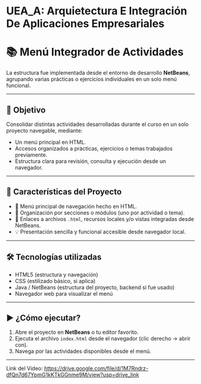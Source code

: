 # UEA_A: Arquietectura E Integración De Aplicaciones Empresariales

# 📚 Menú Integrador de Actividades

La estructura fue implementada desde el entorno de desarrollo **NetBeans**, agrupando varias prácticas o ejercicios individuales en un solo menú funcional.

---

## 🎯 Objetivo

Consolidar distintas actividades desarrolladas durante el curso en un solo proyecto navegable, mediante:

- Un menú principal en HTML.
- Accesos organizados a prácticas, ejercicios o temas trabajados previamente.
- Estructura clara para revisión, consulta y ejecución desde un navegador.

---

## 🧩 Características del Proyecto

- 🧭 Menú principal de navegación hecho en HTML.
- 📁 Organización por secciones o módulos (uno por actividad o tema).
- 🔗 Enlaces a archivos `.html`, recursos locales y/o vistas integradas desde NetBeans.
- 💡 Presentación sencilla y funcional accesible desde navegador local.

---

## 🛠️ Tecnologías utilizadas

- HTML5 (estructura y navegación)
- CSS (estilizado básico, si aplica)
- Java / NetBeans (estructura del proyecto, backend si fue usado)
- Navegador web para visualizar el menú

---
## ▶️ ¿Cómo ejecutar?

1. Abre el proyecto en **NetBeans** o tu editor favorito.
2. Ejecuta el archivo `index.html` desde el navegador (clic derecho → abrir con).
3. Navega por las actividades disponibles desde el menú.

---
Link del Video: https://drive.google.com/file/d/1M7Rndrz-dfQn7d67YpmG1kKTkGGnme9M/view?usp=drive_link 


